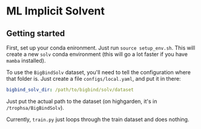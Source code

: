 # ML Implicit Solvent

## Getting started

First, set up your conda enironment. Just run `source setup_env.sh`. This will create a new `solv` conda environment (this will go a lot faster if you have `mamba` installed).

To use the `BigBindSolv` dataset, you'll need to tell the configuration where that folder is. Just create a file `configs/local.yaml`, and put it in there:
```yaml
bigbind_solv_dir: /path/to/bigbind/solv/dataset
```
Just put the actual path to the dataset (on highgarden, it's in `/trophsa/BigBindSolv`).

Currently, `train.py` just loops through the train dataset and does nothing.